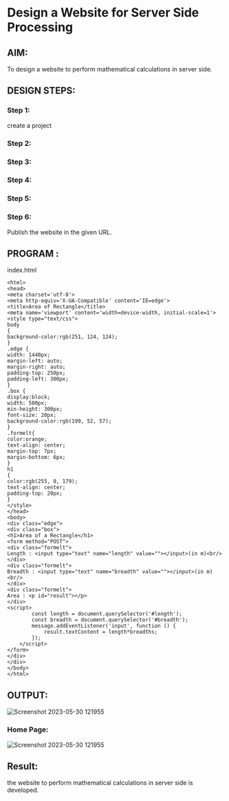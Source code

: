 # Design a Website for Server Side Processing

## AIM:
To design a website to perform mathematical calculations in server side.

## DESIGN STEPS:

### Step 1:

create a project

### Step 2:

 


### Step 3:



### Step 4:



### Step 5:



### Step 6:

Publish the website in the given URL.

## PROGRAM :
index.html
```
<html>
<head>
<meta charset='utf-8'>
<meta http-equiv='X-UA-Compatible' content='IE=edge'>
<title>Area of Rectangle</title>
<meta name='viewport' content='width=device-width, initial-scale=1'>
<style type="text/css">
body
{
background-color:rgb(251, 124, 124);
}
.edge {
width: 1440px;
margin-left: auto;
margin-right: auto;
padding-top: 250px;
padding-left: 300px;
}
.box {
display:block;
width: 500px;
min-height: 300px;
font-size: 20px;
background-color:rgb(199, 52, 57);
}
.formelt{
color:orange;
text-align: center;
margin-top: 7px;
margin-bottom: 6px;
}
h1
{
color:rgb(255, 0, 179);
text-align: center;
padding-top: 20px;
}
</style>
</head>
<body>
<div class="edge">
<div class="box">
<h1>Area of a Rectangle</h1>
<form method="POST">
<div class="formelt">
Length : <input type="text" name="length" value=""></input>(in m)<br/>
</div>
<div class="formelt">
Breadth : <input type="text" name="breadth" value=""></input>(in m)<br/>
</div>
<div class="formelt">
Area : <p id="result"></p>
</div>
<script>
        const length = document.querySelector('#length');
        const breadth = document.querySelector('#breadth');
        message.addEventListener('input', function () {
            result.textContent = length*breadths;
        });
    </script>
</form>
</div>
</div>
</body>
</html>

```

## OUTPUT:
![Screenshot 2023-05-30 121955](https://github.com/manikandan26052004/serversideprocessing/assets/121999845/606e4d0b-6cd7-4bcd-8499-2f0143cf6789)

### Home Page:

![Screenshot 2023-05-30 121955](https://github.com/manikandan26052004/serversideprocessing/assets/121999845/128bc1ca-646e-4d74-b61e-74f9aadb2ad0)

## Result:

the website to perform mathematical calculations in server side is developed.
